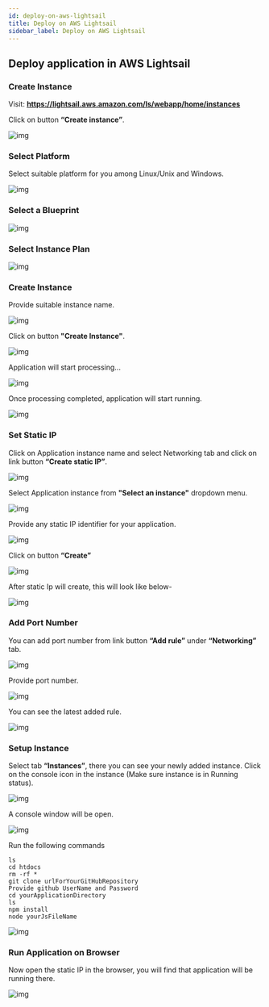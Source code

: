 ```yaml
---
id: deploy-on-aws-lightsail
title: Deploy on AWS Lightsail
sidebar_label: Deploy on AWS Lightsail
---
```


## Deploy application in AWS Lightsail

### Create Instance

Visit: **<u><a href="https://lightsail.aws.amazon.com/ls/webapp/home/instances" target="_blank">https://lightsail.aws.amazon.com/ls/webapp/home/instances</a></u>**

Click on button **“Create instance”**.

![img](/assets/docs/deploy-to-aws/create-instance.png)

### Select Platform

Select suitable platform for you among Linux/Unix and Windows.

![img](/assets/docs/deploy-to-aws/select-platform.png)

### Select a Blueprint

![img](/assets/docs/deploy-to-aws/select-blueprint.png)

### Select Instance Plan

![img](/assets/docs/deploy-to-aws/select-instance-plan.png)

### Create Instance 

Provide suitable instance name.

![img](/assets/docs/deploy-to-aws/provide-instance-name.png)

Click on button **"Create Instance"**.

![img](/assets/docs/deploy-to-aws/create-instance.png)

Application will start processing...

![img](/assets/docs/deploy-to-aws/app-processing.png)

Once processing completed, application will start running.

![img](/assets/docs/deploy-to-aws/app-running.png)

### Set Static IP

Click on Application instance name and select Networking tab and click on link button **“Create static IP”**.

![img](/assets/docs/deploy-to-aws/app-network.png)

Select Application instance from **"Select an instance"** dropdown menu.

![img](/assets/docs/deploy-to-aws/app-attach-instance.png)

Provide any static IP identifier for your application.

![img](/assets/docs/deploy-to-aws/app-static-ip-identifier.png)

Click on button **“Create”**

![img](/assets/docs/deploy-to-aws/static-ip-create.png)

After static Ip will create, this will look like below-

![img](/assets/docs/deploy-to-aws/app-static-ip-attached.png)

### Add Port Number

You can add port number from link button **“Add rule”** under **“Networking”** tab.

![img](/assets/docs/deploy-to-aws/app-add-rule.png)

Provide port number.

![img](/assets/docs/deploy-to-aws/app-add-rule-1.png)

You can see the latest added rule.

![img](/assets/docs/deploy-to-aws/app-rule-list.png)

### Setup Instance

Select tab **“Instances”**, there you can see your newly added instance. Click on the console icon in the instance (Make sure instance is in Running status).

![img](/assets/docs/deploy-to-aws/app-instance.png)

A console window will be open.

![img](/assets/docs/deploy-to-aws/app-console-blank.png)

Run the following commands

    ls
    cd htdocs
    rm -rf *
    git clone urlForYourGitHubRepository
    Provide github UserName and Password
    cd yourApplicationDirectory
    ls
    npm install
    node yourJsFileName

![img](/assets/docs/deploy-to-aws/app-console-command.png)

### Run Application on Browser

Now open the static IP in the browser, you will find that application will be running there.

![img](/assets/docs/deploy-to-aws/app-web-browser.png)


